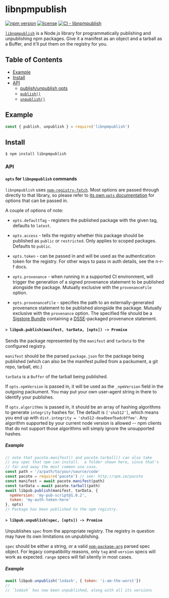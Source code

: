 # libnpmpublish

[![npm version](https://img.shields.io/npm/v/libnpmpublish.svg)](https://npm.im/libnpmpublish)
[![license](https://img.shields.io/npm/l/libnpmpublish.svg)](https://npm.im/libnpmpublish)
[![CI - libnpmpublish](https://github.com/npm/cli/actions/workflows/ci-libnpmpublish.yml/badge.svg)](https://github.com/npm/cli/actions/workflows/ci-libnpmpublish.yml)

[`libnpmpublish`](https://github.com/npm/libnpmpublish) is a Node.js
library for programmatically publishing and unpublishing npm packages. Give
it a manifest as an object and a tarball as a Buffer, and it'll put them on
the registry for you.

## Table of Contents

* [Example](#example)
* [Install](#install)
* [API](#api)
    * [publish/unpublish opts](#opts)
    * [`publish()`](#publish)
    * [`unpublish()`](#unpublish)

## Example

```js
const { publish, unpublish } = require('libnpmpublish')
```

## Install

`$ npm install libnpmpublish`

### API

#### <a name="opts"></a> `opts` for `libnpmpublish` commands

`libnpmpublish` uses
[`npm-registry-fetch`](https://npm.im/npm-registry-fetch). Most options
are passed through directly to that library, so please refer to [its own
`opts` documentation](http://npm.im/npm-registry-fetch#fetch-options) for
options that can be passed in.

A couple of options of note:

* `opts.defaultTag` - registers the published package with the given tag,
  defaults to `latest`.

* `opts.access` - tells the registry whether this package should be
  published as `public` or `restricted`. Only applies to scoped
  packages. Defaults to `public`.

* `opts.token` - can be passed in and will be used as the authentication
  token for the registry. For other ways to pass in auth details, see the
  n-r-f docs.

* `opts.provenance` - when running in a supported CI environment, will trigger
  the generation of a signed provenance statement to be published alongside
  the package. Mutually exclusive with the `provenanceFile` option.

* `opts.provenanceFile` - specifies the path to an externally-generated
  provenance statement to be published alongside the package. Mutually
  exclusive with the `provenance` option. The specified file should be a
  [Sigstore Bundle](https://github.com/sigstore/protobuf-specs/blob/main/protos/sigstore_bundle.proto)
  containing a [DSSE](https://github.com/secure-systems-lab/dsse)-packaged
  provenance statement.

#### <a name="publish"></a> `> libpub.publish(manifest, tarData, [opts]) -> Promise`

Sends the package represented by the `manifest` and `tarData` to the
configured registry.

`manifest` should be the parsed `package.json` for the package being
published (which can also be the manifest pulled from a packument, a git
repo, tarball, etc.)

`tarData` is a `Buffer` of the tarball being published.

If `opts.npmVersion` is passed in, it will be used as the `_npmVersion`
field in the outgoing packument. You may put your own user-agent string in
there to identify your publishes.

If `opts.algorithms` is passed in, it should be an array of hashing
algorithms to generate `integrity` hashes for. The default is `['sha512']`,
which means you end up with `dist.integrity = 'sha512-deadbeefbadc0ffee'`.
Any algorithm supported by your current node version is allowed -- npm
clients that do not support those algorithms will simply ignore the
unsupported hashes.

##### Example

```js
// note that pacote.manifest() and pacote.tarball() can also take
// any spec that npm can install.  a folder shown here, since that's
// far and away the most common use case.
const path = '/a/path/to/your/source/code'
const pacote = require('pacote') // see: http://npm.im/pacote
const manifest = await pacote.manifest(path)
const tarData = await pacote.tarball(path)
await libpub.publish(manifest, tarData, {
  npmVersion: 'my-pub-script@1.0.2',
  token: 'my-auth-token-here'
}, opts)
// Package has been published to the npm registry.
```

#### <a name="unpublish"></a> `> libpub.unpublish(spec, [opts]) -> Promise`

Unpublishes `spec` from the appropriate registry. The registry in question may
have its own limitations on unpublishing.

`spec` should be either a string, or a valid
[`npm-package-arg`](https://npm.im/npm-package-arg) parsed spec object. For
legacy compatibility reasons, only `tag` and `version` specs will work as
expected. `range` specs will fail silently in most cases.

##### Example

```js
await libpub.unpublish('lodash', { token: 'i-am-the-worst'})
//
// `lodash` has now been unpublished, along with all its versions
```
